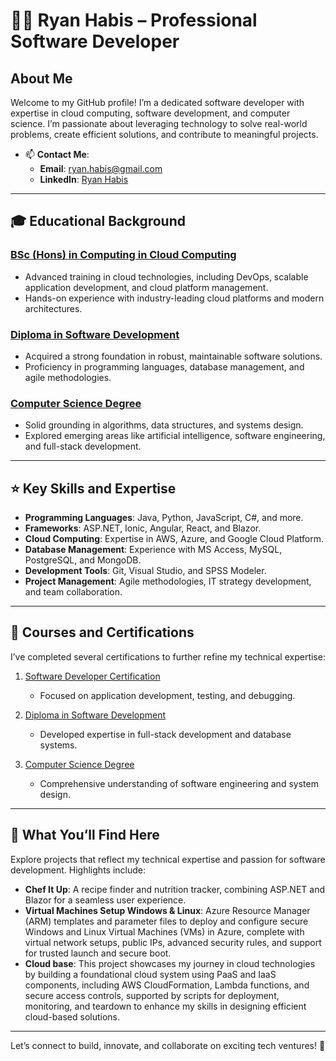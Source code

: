 # 👨‍💻 Ryan Habis – Professional Software Developer

## About Me
Welcome to my GitHub profile! I’m a dedicated software developer with expertise in cloud computing, software development, and computer science. I’m passionate about leveraging technology to solve real-world problems, create efficient solutions, and contribute to meaningful projects.

- 📫 **Contact Me**:  
  - **Email**: [ryan.habis@gmail.com](mailto:ryan.habis@gmail.com)  
  - **LinkedIn**: [Ryan Habis](https://www.linkedin.com/in/ryan-habis/)  

---

## 🎓 Educational Background

### [BSc (Hons) in Computing in Cloud Computing](https://www.dkit.ie/courses/school-of-informatics-and-creative-arts/computing-science-and-mathematics/bsc-(hons)-in-computing-in-cloud-computing-(add-on).html)  
- Advanced training in cloud technologies, including DevOps, scalable application development, and cloud platform management.  
- Hands-on experience with industry-leading cloud platforms and modern architectures.

### [Diploma in Software Development](https://qsearch.qqi.ie/WebPart/AwardDetails?awardCode=6M0691)  
- Acquired a strong foundation in robust, maintainable software solutions.  
- Proficiency in programming languages, database management, and agile methodologies.

### [Computer Science Degree](https://www.dkit.ie/courses/school-of-informatics-and-creative-arts/computing-science-and-mathematics/bsc-in-computing.html)  
- Solid grounding in algorithms, data structures, and systems design.  
- Explored emerging areas like artificial intelligence, software engineering, and full-stack development.

---

## ⭐ Key Skills and Expertise
- **Programming Languages**: Java, Python, JavaScript, C#, and more.  
- **Frameworks**: ASP.NET, Ionic, Angular, React, and Blazor.  
- **Cloud Computing**: Expertise in AWS, Azure, and Google Cloud Platform.  
- **Database Management**: Experience with MS Access, MySQL, PostgreSQL, and MongoDB.  
- **Development Tools**: Git, Visual Studio, and SPSS Modeler.  
- **Project Management**: Agile methodologies, IT strategy development, and team collaboration.

---

## 🎇 Courses and Certifications  
I’ve completed several certifications to further refine my technical expertise:

1. [Software Developer Certification](https://qsearch.qqi.ie/WebPart/AwardDetails?awardCode=6M0691)  
   - Focused on application development, testing, and debugging.

2. [Diploma in Software Development](https://qsearch.qqi.ie/WebPart/AwardDetails?awardCode=5M0529)  
   - Developed expertise in full-stack development and database systems.

3. [Computer Science Degree](https://www.dkit.ie/courses/school-of-informatics-and-creative-arts/computing-science-and-mathematics/bsc-in-computing.html)  
   - Comprehensive understanding of software engineering and system design.

---

## 🚀 What You’ll Find Here
Explore projects that reflect my technical expertise and passion for software development. Highlights include:  

- **Chef It Up**: A recipe finder and nutrition tracker, combining ASP.NET and Blazor for a seamless user experience.  
- **Virtual Machines Setup Windows & Linux**: Azure Resource Manager (ARM) templates and parameter files to deploy and configure secure Windows and Linux Virtual Machines (VMs) in Azure, complete with virtual network setups, public IPs, advanced security rules, and support for trusted launch and secure boot.  
- **Cloud base**: This project showcases my journey in cloud technologies by building a foundational cloud system using PaaS and IaaS components, including AWS CloudFormation, Lambda functions, and secure access controls, supported by scripts for deployment, monitoring, and teardown to enhance my skills in designing efficient cloud-based solutions.









---

Let’s connect to build, innovate, and collaborate on exciting tech ventures! 🌟  
